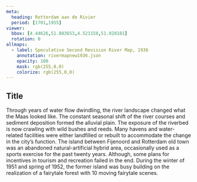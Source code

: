 ```yaml
---
meta:
  heading: Rotterdam aan de Rivier
  period: [1701,1955]
viewer:
  bbox: [4.44626,51.883653,4.521158,51.928181]
  rotation: 0
allmaps:
  - label: Speculative Second Revision River Map, 1936
    annotation: rivermapnew1936.json
    opacity: 100
    mask: rgb(255,0,0)
    colorize: rgb(255,0,0)
---
```

## Title

Through years of water flow dwindling, the river landscape changed what the Maas looked like. The constant seasonal shift of the river courses and sediment deposition formed the alluvial plain. The exposure of the riverbed is now crawling with wild bushes and reeds. Many havens and water-related facilities were either landfilled or rebuilt to accommodate the change in the city’s function.  The island between Fijenoord and Rotterdam old town was an abandoned natural-artificial hybrid area, occasionally used as a sports exercise for the past twenty years. Although, some plans for incentives in tourism and recreation failed in the end. During the winter of 1951 and spring of 1952, the former island was busy building on the realization of a fairytale forest with 10 moving fairytale scenes.
